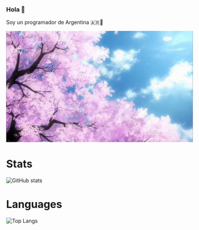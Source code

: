 ### Hola 👋

<p> Soy un programador de Argentina 🇦🇷🐍</p>

<img src="https://github.com/wrrulos/Imagenes-Github/blob/main/Gifs/gif-anime1.gif" width="1000" height="300" alt="Gif-Anime">
 

<br/>

# Stats

![GitHub stats](https://github-readme-stats.vercel.app/api?username=wrrulos&show_icons=true&theme=radical)

# Languages
![Top Langs](https://github-readme-stats.vercel.app/api/top-langs/?username=wrrulos)
<!--
**wrrulos/wRRulos** is a ✨ _special_ ✨ repository because its `README.md` (this file) appears on your GitHub profile.

Here are some ideas to get you started:

- 🔭 I’m currently working on ...
- 🌱 I’m currently learning ...
- 👯 I’m looking to collaborate on ...
- 🤔 I’m looking for help with ...
- 💬 Ask me about ...
- 📫 How to reach me: ...
- 😄 Pronouns: ...
- ⚡ Fun fact: ...
-->
